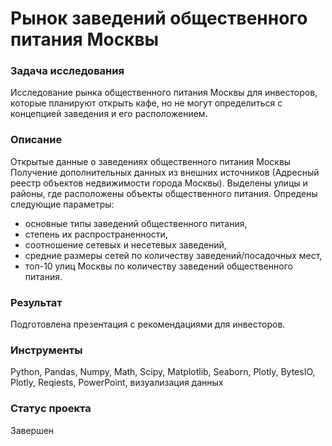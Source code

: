 # Рынок заведений общественного питания Москвы

### Задача исследования
Исследование рынка общественного питания Москвы для инвесторов, которые планируют открыть кафе,
но не могут определиться с концепцией заведения и его расположением. 

### Описание
Открытые данные о заведениях общественного питания Москвы
Получение дополнительных данных из внешних источников (Адресный реестр объектов недвижимости города Москвы). 
Выделены улицы и районы, где расположены объекты общественного питания. 
Опредены следующие параметры:
 - основные типы заведений общественного питания, 
 - степень их распространенности, 
 - соотношение сетевых и несетевых заведений, 
 - средние размеры сетей по количеству заведений/посадочных мест,
 - топ-10 улиц Москвы по количеству заведений общественного питания.
  

 
### Результат
Подготовлена презентация с рекомендациями для инвесторов.


### Инструменты
Python, Pandas, Numpy, Math, Scipy, Matplotlib, Seaborn, Plotly, BytesIO, Plotly, Reqiests, PowerPoint, визуализация данных 

### Статус проекта

Завершен